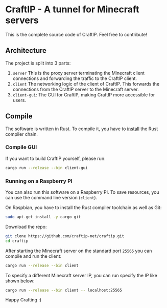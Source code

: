 # CraftIP - A tunnel for Minecraft servers

This is the complete source code of CraftIP. Feel free to contribute!

## Architecture

The project is split into 3 parts:
1. `server` This is the proxy server terminating the Minecraft client connections and forwarding the traffic to the CraftIP client.
2. `client` The networking logic of the client of CraftIP. This forwards the connections from the CraftIP server to the Minecraft server.
3. `client-gui`: The GUI for CraftIP, making CraftIP more accessible for users.

## Compile

The software is written in Rust. To compile it, you have to [install](https://www.rust-lang.org/tools/install) the Rust compiler chain.

### Compile GUI
If you want to build CraftIP yourself, please run:

```bash
cargo run --release --bin client-gui
```

### Running on a Raspberry PI
You can also run this software on a Raspberry PI. To save resources, you can use the command line version (`client`).

On Raspbian, you have to install the Rust compiler toolchain as well as Git:
```bash
sudo apt-get install -y cargo git
```
Download the repo:
```bash
git clone https://github.com/craftip-net/craftip.git
cd craftip
```
After starting the Minecraft server on the standard port `25565` you can compile and run the client:
```bash
cargo run --release --bin client
```
To specify a different Minecraft server IP, you can run specify the IP like shown below:
```bash
cargo run --release --bin client -- localhost:25565
```


Happy Crafting :)

